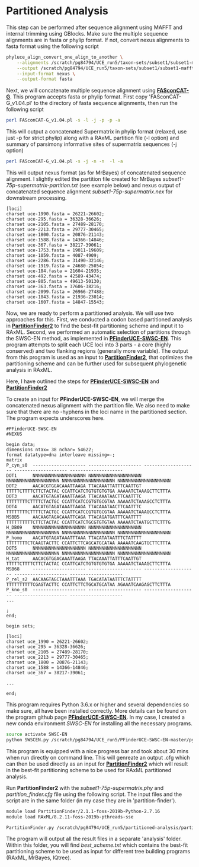 # Partitioned Analysis

This step can be performed after sequence alignment using MAFFT and internal trimming using GBlocks. Make sure the multiple sequence alignments are in fasta or phylip format.
If not, convert nexus alignments to fasta format using the following script
```bash
phyluce_align_convert_one_align_to_another \
    --alignments /scratch/pg84794/UCE_run5/taxon-sets/subset1/subset1-mafft-nex-gblocks-clean-75p \
    --output /scratch/pg84794/UCE_run5/taxon-sets/subset1/subset1-mafft-fas-gblocks-clean-75p \
    --input-format nexus \
    --output-format fasta
```

Next, we will concatenate multiple sequence alignment using [**FASconCAT-G**](https://github.com/PatrickKueck/FASconCAT-G). This program accepts fasta or phylip format. First copy 'FASconCAT-G_v1.04.pl' to the directory of fasta sequence alignments, then run the following script
```bash
perl FASconCAT-G_v1.04.pl -s -l -j -p -p -a
```
This will output a concatenated Supermatrix in phylip format (relaxed, use just -p for strict phylip) along with a RAxML partition file (-l option) and summary of parsimony informative sites of supermatrix sequences (-j option)
		
```bash	
perl FASconCAT-G_v1.04.pl -s -j -n -n  -l -a
```
This will output nexus format (as for MrBayes) of concatenated sequence alignment. I slightly edited the partition file created for MrBayes *subset1-75p-supermatrix-partition.txt* (see example below) and nexus output of concatenated sequence alignment *subset1-75p-supermatrix.nex* for downstream processing.
```
[loci]
charset uce-1990.fasta = 26221-26602;
charset uce-295.fasta = 36328-36626;
charset uce-2105.fasta = 27489-28170;
charset uce-2213.fasta = 29777-30465;
charset uce-1800.fasta = 20876-21143;
charset uce-1588.fasta = 14366-14846;
charset uce-367.fasta = 38217-39061;
charset uce-1753.fasta = 19011-19609;
charset uce-1059.fasta = 4087-4909;
charset uce-2286.fasta = 31490-32146;
charset uce-1919.fasta = 24680-25054;
charset uce-184.fasta = 21604-21935;
charset uce-492.fasta = 42589-43474;
charset uce-805.fasta = 49613-50130;
charset uce-363.fasta = 37606-38216;
charset uce-2099.fasta = 26966-27488;
charset uce-1843.fasta = 21936-23014;
charset uce-1607.fasta = 14847-15543;
```

Now, we are ready to perform a partitioned analysis. We will use two approaches for this. First, we conducted a codon based partitioned analysis in [**PartitionFinder2**](https://github.com/brettc/partitionfinder) to find the best-fit partitioning scheme and input it to RAxML. Second, we performed an automatic selection of partitions through the SWSC-EN method, as implemented in [**PFinderUCE-SWSC-EN**](https://github.com/Tagliacollo/PFinderUCE-SWSC-EN). This program attempts to split each UCE loci into 3 parts - a core (highly conserved) and two flanking regions (generally more variable). The output from this program is used as an input to [**PartitionFinder2**](https://github.com/brettc/partitionfinder), that optimizes the partitioning scheme and can be further used for subsequent phylogenetic analysis in RAxML.

Here, I have outlined the steps for [**PFinderUCE-SWSC-EN**](https://github.com/Tagliacollo/PFinderUCE-SWSC-EN) and [**PartitionFinder2**](https://github.com/brettc/partitionfinder)

To create an input for **PFinderUCE-SWSC-EN**, we will merge the concatenated nexus alignment with the partition file. We also need to make sure that there are no -hyphens in the loci name in the partitioned section. The program expects underscores here.
```
#PFinderUCE-SWSC-EN
#NEXUS

begin data;
dimensions ntax= 38 nchar= 54622;
format datatype=dna interleave missing=-;
matrix
P_cyn_s0  -------------------- -------------------- -------------------- -------------------- --------------------
DOT1      NNNNNNNNNNNNNNNNNNNN NNNNNNNNNNNNNNNNNNNN NNNNNNNNNNNNNNNNNNNN NNNNNNNNNNNNNNNNNNNN NNNNNNNNNNNNNNNNNNNN
DOT2      AACACGTGGACAAATTAAGA TTACAAATTATTTCAATTGT TTTTTCTTTTCTTCTACTAC CCATTCATCTGTGTGTGTGA AAAAATCTAAAGCTTCTTTA
DOT3      AACATGTAGATAAATTAAGA TTACAAATAACTTCAATTTC TTTTTTTTCTTTTCTACTGC CCATTCATCCGTGTGCGTAA AAAAATCTAAAGCCTCTTTA
DOT4      AACATGTAGATAAATTAAGA TTACAAATAACTTCAATTTC TTTTTTTTCTTTTCTACTGC CCATTCATCCGTGTGCGTAA AAAAATCTAAAGCCTCTTTA
MSBB5     AACAAGTAGACAAATTCAGA TTACAGATGATTTCAATTTT TTTTTTTTTTCTTCTACTAC CCATTCATCTGCGTGTGTAA AAAAATCTAATGCTTCTTTG
H_DB09    NNNNNNNNNNNNNNNNNNNN NNNNNNNNNNNNNNNNNNNN NNNNNNNNNNNNNNNNNNNN NNNNNNNNNNNNNNNNNNNN NNNNNNNNNNNNNNNNNNNN
P_homo    AACATGTAGATAAATTTAAA TTACATATAATTTCTATTTT TTTTTTTTCTCAAGTACTTC CCATTCTTCAGCATGCATAA AAAAATCAAGTGCTTCTTTA
DOT5      NNNNNNNNNNNNNNNNNNNN NNNNNNNNNNNNNNNNNNNN NNNNNNNNNNNNNNNNNNNN NNNNNNNNNNNNNNNNNNNN NNNNNNNNNNNNNNNNNNNN
H_tat     AACACGTGGACAAATTAAGA TTACAAATTATTTCAATTGT TTTTTCTTTTCTTCTACTAC CCATTCATCTGTGTGTGTGA AAAAATCTAAAGCTTCTTTA
MSB68     -------------------- -------------------- -------------------- -------------------- --------------------
P_rel_s2  AACAAGTAGCTAAATTTAAA TGACATATAATTTCTATTTT TTTTTTTTTTCGAGTACTTC CCATTCTTCTGCATGCATAA AGAAATCAAGAGCTTCTTTA
P_kno_s0  -------------------- -------------------- -------------------- -------------------- --------------------
...

;
end;

begin sets;

[loci]
charset uce_1990 = 26221-26602;
charset uce_295 = 36328-36626;
charset uce_2105 = 27489-28170;
charset uce_2213 = 29777-30465;
charset uce_1800 = 20876-21143;
charset uce_1588 = 14366-14846;
charset uce_367 = 38217-39061;

...

end;
```

This program requires Python 3.6.x or higher and several dependencies so make sure, all have been installed correctly. More details can be found on the program github page [**PFinderUCE-SWSC-EN**](https://github.com/Tagliacollo/PFinderUCE-SWSC-EN). In my case, I created a new conda environment *SWSC-EN* for installing all the necessary programs.

```bash
source activate SWSC-EN
python SWSCEN.py /scratch/pg84794/UCE_run5/PFinderUCE-SWSC-EN-master/py_script/subset1-75p-supermatrix.nex
```
This program is equipped with a nice progress bar and took about 30 mins when run directly on command line. This will genreate an output .cfg which can then be used directly as an input for [**PartitionFinder2**](https://github.com/brettc/partitionfinder) which will result in the best-fit partitioning scheme to be used for RAxML partitioned analysis.

Run **PartitionFinder2** with the *subset1-75p-supermatrix.phy* and *partition_finder.cfg* file using the following script. The input files and the script are in the same folder (in my case they are in 'partition-finder').

```bash
module load PartitionFinder/2.1.1-foss-2019b-Python-2.7.16
module load RAxML/8.2.11-foss-2019b-pthreads-sse

PartitionFinder.py /scratch/pg84794/UCE_run5/partitioned-analysis/partition-finder --raxml -p 20
```
The program will output all the result files in a separate 'analysis' folder. Within this folder, you will find *best_scheme.txt* which contains the best-fit partitioning scheme to be used as input for different tree building programs (RAxML, MrBayes, IQtree).



